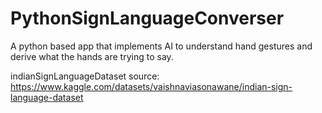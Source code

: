 # PythonSignLanguageConverser
 A python based app that implements AI to understand hand gestures and derive what the hands are trying to say.

indianSignLanguageDataset source: https://www.kaggle.com/datasets/vaishnaviasonawane/indian-sign-language-dataset
